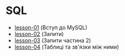 # SQL

* [lesson-01](https://github.com/Jozroker/SQL/tree/lesson-1)  (Вступ до MySQL)
* [lesson-02](https://github.com/Jozroker/SQL/tree/lesson-2)  (Запити)
* [lesson-03](https://github.com/Jozroker/SQL/tree/lesson-3)  (Запити частина 2)
* [lesson-04](https://github.com/Jozroker/SQL/tree/lesson-4)  (Таблиці та зв'язки між ними)
